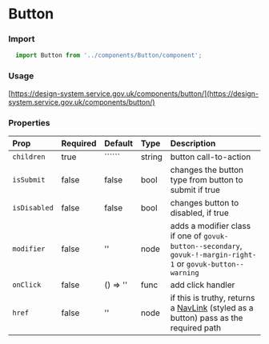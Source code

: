 Button
==========

### Import
```js
  import Button from '../components/Button/component';
```
<!-- STORY -->

### Usage

[https://design-system.service.gov.uk/components/button/](https://design-system.service.gov.uk/components/button/)

### Properties
Prop | Required | Default | Type | Description
:--- | :------- | :------ | :--- | :----------
`children` | true | `````` | string | button call-to-action
`isSubmit` | false | false | bool | changes the button type from button to submit if true
`isDisabled` | false | false | bool | changes button to disabled, if true
`modifier` | false | '' | node | adds a modifier class if one of `govuk-button--secondary`, `govuk-!-margin-right-1` or `govuk-button--warning`
`onClick` | false | () => '' | func | add click handler
`href` | false | '' | node | if this is truthy, returns a [NavLink](https://reacttraining.com/react-router/web/api/NavLink) (styled as a button) pass as the required path